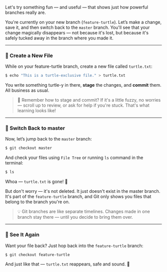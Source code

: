 Let's try something fun — and useful — that shows just how powerful branches really are.

You're currently on your new branch (`feature-turtle`). Let’s make a change, save it, and then switch back to the `master` branch. You'll see that your change magically disappears — not because it's lost, but because it's safely tucked away in the branch where you made it.

---

### 📁 Create a New File
While on your feature-turtle branch, create a new file called `turtle.txt`:

``` sh
$ echo "This is a turtle-exclusive file." > turtle.txt
```

You write something turtle-y in there, **stage** the changes, and **commit** them. All business as usual.

>  🧠 Remember how to stage and commit?
If it's a little fuzzy, no worries — scroll up to review, or ask for help if you're stuck. That's what learning looks like!

---

### 🔄 Switch Back to master
Now, let’s jump back to the `master` branch:

```sh
$ git checkout master
```

And check your files using `File Tree` or running `ls` command in the terminal:

```sh
$ ls
```
Whoa — `turtle.txt` is gone! 🫢

But don't worry — it's not deleted. It just doesn't exist in the master branch. It's part of the `feature-turtle` branch, and Git only shows you files that belong to the branch you're on.

> 💡 Git branches are like separate timelines. Changes made in one branch stay there — until you decide to bring them over.

---

### 🔁 See It Again
Want your file back? Just hop back into the `feature-turtle` branch:

```sh
$ git checkout feature-turtle
```

And just like that — `turtle.txt` reappears, safe and sound. 🐢